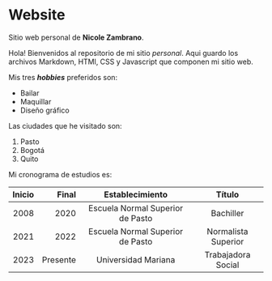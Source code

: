 # Website

Sitio web personal de **Nicole Zambrano**.

Hola! Bienvenidos al repositorio de mi sitio _personal_. Aqui guardo los archivos Markdown, HTMl, CSS y Javascript que componen mi sitio web.

Mis tres **_hobbies_** preferidos son:

- Bailar
- Maquillar
- Diseño gráfico

Las ciudades que he visitado son:

1. Pasto
1. Bogotá
1. Quito

Mi cronograma de estudios es:

|Inicio|Final|Establecimiento|Título|
|------:|-----:|:---------------:|:-----:|
|2008|2020|Escuela Normal Superior de Pasto|Bachiller|
|2021|2022| Escuela Normal Superior de Pasto|Normalista Superior|
|2023|Presente|Universidad Mariana|Trabajadora Social|